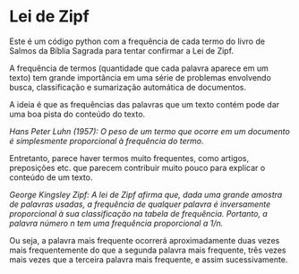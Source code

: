 # Lei de Zipf
Este é um código python com a frequência de cada termo do livro de Salmos da Bíblia Sagrada para tentar confirmar a Lei de Zipf.

A frequência de termos (quantidade que cada palavra aparece em um texto) tem grande importância em uma série de problemas envolvendo busca, classificação e sumarização automática de documentos.

A ideia é que as frequências das palavras que um texto contém pode dar uma boa pista do conteúdo do texto.

_Hans Peter Luhn (1957): O peso de um termo que ocorre em um documento é simplesmente proporcional à frequência do termo._

Entretanto, parece haver termos muito frequentes, como artigos, preposições etc. que parecem contribuir muito pouco para explicar o conteúdo de um texto.

_George Kingsley Zipf: A lei de Zipf afirma que, dada uma grande amostra de palavras usadas, a frequência de qualquer palavra é inversamente proporcional à sua classificação na tabela de frequência. Portanto, a palavra número n tem uma frequência proporcional a 1/n._

Ou seja, a palavra mais frequente ocorrerá aproximadamente duas vezes mais frequentemente do que a segunda palavra mais frequente, três vezes mais vezes que a terceira palavra mais frequente, e assim sucessivamente.
